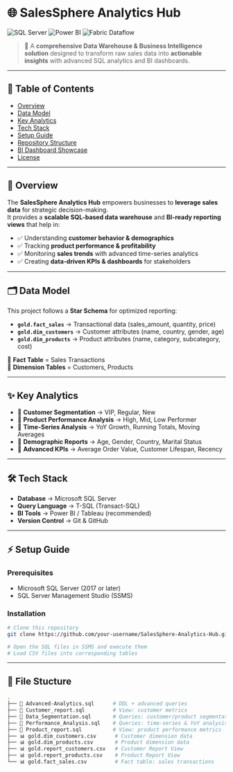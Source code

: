 # 🌐 SalesSphere Analytics Hub  

![SQL Server](https://img.shields.io/badge/SQL_Server-CC2927?style=for-the-badge&logo=microsoft-sql-server&logoColor=white) 
![Power BI](https://img.shields.io/badge/Power_BI-F2C811?style=for-the-badge&logo=power-bi&logoColor=black) 
![Fabric Dataflow](https://img.shields.io/badge/Fabric_Dataflow-0078D4?style=for-the-badge&logo=microsoft&logoColor=white)  

> 🚀 A **comprehensive Data Warehouse & Business Intelligence solution** designed to transform raw sales data into **actionable insights** with advanced SQL analytics and BI dashboards.  

---

## 📑 Table of Contents  

- [Overview](#-overview)  
- [Data Model](#-data-model)  
- [Key Analytics](#-key-analytics)  
- [Tech Stack](#-tech-stack)  
- [Setup Guide](#-setup-guide)  
- [Repository Structure](#-repository-structure)  
- [BI Dashboard Showcase](#-bi-dashboard-showcase)  
- [License](#-license)  

---

## 🔎 Overview  

The **SalesSphere Analytics Hub** empowers businesses to **leverage sales data** for strategic decision-making.  
It provides a **scalable SQL-based data warehouse** and **BI-ready reporting views** that help in:  

- ✅ Understanding **customer behavior & demographics**  
- ✅ Tracking **product performance & profitability**  
- ✅ Monitoring **sales trends** with advanced time-series analytics  
- ✅ Creating **data-driven KPIs & dashboards** for stakeholders  

---

## 🗂️ Data Model  

This project follows a **Star Schema** for optimized reporting:  

- **`gold.fact_sales`** → Transactional data (sales_amount, quantity, price)  
- **`gold.dim_customers`** → Customer attributes (name, country, gender, age)  
- **`gold.dim_products`** → Product attributes (name, category, subcategory, cost)  

📌 **Fact Table** = Sales Transactions  
📌 **Dimension Tables** = Customers, Products  

---

## ✨ Key Analytics  

- 🔹 **Customer Segmentation** → VIP, Regular, New  
- 🔹 **Product Performance Analysis** → High, Mid, Low Performer  
- 🔹 **Time-Series Analysis** → YoY Growth, Running Totals, Moving Averages  
- 🔹 **Demographic Reports** → Age, Gender, Country, Marital Status  
- 🔹 **Advanced KPIs** → Average Order Value, Customer Lifespan, Recency  

---

## 🛠 Tech Stack  

- **Database** → Microsoft SQL Server  
- **Query Language** → T-SQL (Transact-SQL)  
- **BI Tools** → Power BI / Tableau (recommended)  
- **Version Control** → Git & GitHub  

---

## ⚡ Setup Guide  

### Prerequisites  
- Microsoft SQL Server (2017 or later)  
- SQL Server Management Studio (SSMS)  

### Installation  
```bash
# Clone this repository
git clone https://github.com/your-username/SalesSphere-Analytics-Hub.git

# Open the SQL files in SSMS and execute them
# Load CSV files into corresponding tables
```
---
## 📂 File Stucture
```bash
.
├── 📄 Advanced-Analytics.sql      # DDL + advanced queries
├── 📄 Customer_report.sql         # View: customer metrics
├── 📄 Data_Segmentation.sql       # Queries: customer/product segmentation
├── 📄 Performance_Analysis.sql    # Queries: time-series & YoY analysis
├── 📄 Product_report.sql          # View: product performance metrics
├── 📊 gold.dim_customers.csv      # Customer dimension data
├── 📊 gold.dim_products.csv       # Product dimension data
├── 📊 gold.report_customers.csv   # Customer Report View
├── 📊 gold.report_products.csv    # Product Report View
└── 📊 gold.fact_sales.csv         # Fact table: sales transactions
```
